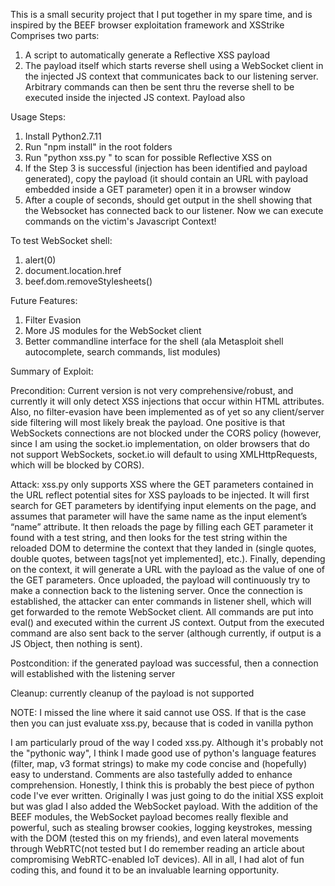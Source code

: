 This is a small security project that I put together in my spare time, and is inspired by the BEEF browser exploitation framework and XSStrike
Comprises two parts:
1) A script to automatically generate a Reflective XSS payload
2) The payload itself which starts reverse shell using a WebSocket client in the injected JS context that communicates back to our listening server. Arbitrary commands can then be sent thru the reverse shell to be executed inside the injected JS context. Payload also 

Usage Steps:
1. Install Python2.7.11
2. Run "npm install" in the root folders
3. Run "python xss.py <url>" to scan for possible Reflective XSS on <url>
4. If the Step 3 is successful (injection has been identified and payload generated), copy the payload (it should contain an URL with payload embedded inside a GET parameter) open it in a browser window
5. After a couple of seconds, should get output in the shell showing that the Websocket has connected back to our listener. Now we can execute commands on the victim's Javascript Context!

To test WebSocket shell:
1. alert(0)
2. document.location.href 
3. beef.dom.removeStylesheets()

Future Features:
1. Filter Evasion
2. More JS modules for the WebSocket client
3. Better commandline interface for the shell (ala Metasploit shell autocomplete, search commands, list modules)

Summary of Exploit:

Precondition: Current version is not very comprehensive/robust, and currently it will only detect XSS injections that occur within HTML attributes. Also, no filter-evasion have been implemented as of yet so any client/server side filtering will most likely break the payload.
One positive is that WebSockets connections are not blocked under the CORS policy (however, since I am using the socket.io implementation, on older browsers that do not support WebSockets, socket.io will default to using XMLHttpRequests, which will be blocked by CORS). 

Attack: xss.py only supports XSS where the GET parameters contained in the URL reflect potential sites for XSS payloads to be injected. It will first search for GET parameters by identifying input elements on the page, and assumes that parameter will have the same name as the input element’s “name” attribute. It then reloads the page by filling each GET parameter it found with a test string, and then looks for the test string within the reloaded DOM to determine the context that they landed in (single quotes, double quotes, between tags[not yet implemented], etc.). Finally, depending on the context, it will generate a URL with the payload as the value of one of the GET parameters.
Once uploaded, the payload will continuously try to make a connection back to the listening server. Once the connection is established, the attacker can enter commands in listener shell, which will get forwarded to the remote WebSocket client. All commands are put into eval() and executed within the current JS context. Output from the executed command are also sent back to the server (although currently, if output is a JS Object, then nothing is sent).

Postcondition: if the generated payload was successful, then a connection will established with the listening server

Cleanup: currently cleanup of the payload is not supported

NOTE: I missed the line where it said cannot use OSS. If that is the case then you can just evaluate xss.py, because that is coded in vanilla python

I am particularly proud of the way I coded xss.py. Although it's probably not the "pythonic way", I think I made good use of python's language features (filter, map, v3 format strings) to make my code concise and (hopefully) easy to understand. Comments are also tastefully added to enhance comprehension. Honestly, I think this is probably the best piece of python code I've ever written.
Originally I was just going to do the initial XSS exploit but was glad I also added the WebSocket payload. With the addition of the BEEF modules, the WebSocket payload becomes really flexible and powerful, such as stealing browser cookies, logging keystrokes, messing with the DOM (tested this on my friends), and even lateral movements through WebRTC(not tested but I do remember reading an article about compromising WebRTC-enabled IoT devices). All in all, I had alot of fun coding this, and found it to be an invaluable learning opportunity.





